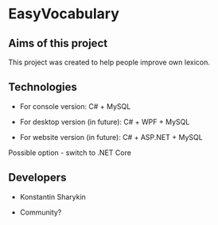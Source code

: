 # EasyVocabulary

## Aims of this project

This project was created to help people improve own lexicon.


## Technologies

- For console version: C# + MySQL

- For desktop version (in future): C# + WPF + MySQL

- For website version (in future): C# + ASP.NET  + MySQL

Possible option - switch to .NET Core

## Developers

- Konstantin Sharykin

- Community?

